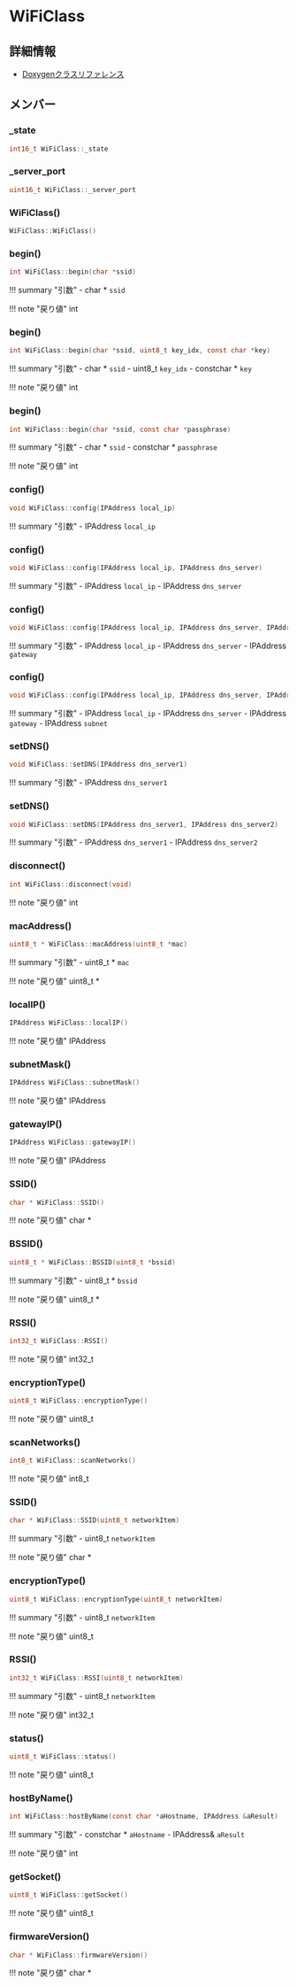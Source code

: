 # WiFiClass



## 詳細情報

- [Doxygenクラスリファレンス](https://lang-ship.com/reference/Arduino/latest/class_wi_fi_class.html)

## メンバー

###  _state

```c
int16_t WiFiClass::_state
```


###  _server_port

```c
uint16_t WiFiClass::_server_port
```






### WiFiClass()



```c
WiFiClass::WiFiClass()
```



### begin()



```c
int WiFiClass::begin(char *ssid)
```

!!! summary "引数"
	- char * `ssid` 

!!! note "戻り値"
	int



### begin()



```c
int WiFiClass::begin(char *ssid, uint8_t key_idx, const char *key)
```

!!! summary "引数"
	- char * `ssid` 
	- uint8_t `key_idx` 
	- constchar * `key` 

!!! note "戻り値"
	int



### begin()



```c
int WiFiClass::begin(char *ssid, const char *passphrase)
```

!!! summary "引数"
	- char * `ssid` 
	- constchar * `passphrase` 

!!! note "戻り値"
	int



### config()



```c
void WiFiClass::config(IPAddress local_ip)
```

!!! summary "引数"
	- IPAddress `local_ip` 



### config()



```c
void WiFiClass::config(IPAddress local_ip, IPAddress dns_server)
```

!!! summary "引数"
	- IPAddress `local_ip` 
	- IPAddress `dns_server` 



### config()



```c
void WiFiClass::config(IPAddress local_ip, IPAddress dns_server, IPAddress gateway)
```

!!! summary "引数"
	- IPAddress `local_ip` 
	- IPAddress `dns_server` 
	- IPAddress `gateway` 



### config()



```c
void WiFiClass::config(IPAddress local_ip, IPAddress dns_server, IPAddress gateway, IPAddress subnet)
```

!!! summary "引数"
	- IPAddress `local_ip` 
	- IPAddress `dns_server` 
	- IPAddress `gateway` 
	- IPAddress `subnet` 



### setDNS()



```c
void WiFiClass::setDNS(IPAddress dns_server1)
```

!!! summary "引数"
	- IPAddress `dns_server1` 



### setDNS()



```c
void WiFiClass::setDNS(IPAddress dns_server1, IPAddress dns_server2)
```

!!! summary "引数"
	- IPAddress `dns_server1` 
	- IPAddress `dns_server2` 



### disconnect()



```c
int WiFiClass::disconnect(void)
```

!!! note "戻り値"
	int



### macAddress()



```c
uint8_t * WiFiClass::macAddress(uint8_t *mac)
```

!!! summary "引数"
	- uint8_t * `mac` 

!!! note "戻り値"
	uint8_t *



### localIP()



```c
IPAddress WiFiClass::localIP()
```

!!! note "戻り値"
	IPAddress



### subnetMask()



```c
IPAddress WiFiClass::subnetMask()
```

!!! note "戻り値"
	IPAddress



### gatewayIP()



```c
IPAddress WiFiClass::gatewayIP()
```

!!! note "戻り値"
	IPAddress



### SSID()



```c
char * WiFiClass::SSID()
```

!!! note "戻り値"
	char *



### BSSID()



```c
uint8_t * WiFiClass::BSSID(uint8_t *bssid)
```

!!! summary "引数"
	- uint8_t * `bssid` 

!!! note "戻り値"
	uint8_t *



### RSSI()



```c
int32_t WiFiClass::RSSI()
```

!!! note "戻り値"
	int32_t



### encryptionType()



```c
uint8_t WiFiClass::encryptionType()
```

!!! note "戻り値"
	uint8_t



### scanNetworks()



```c
int8_t WiFiClass::scanNetworks()
```

!!! note "戻り値"
	int8_t



### SSID()



```c
char * WiFiClass::SSID(uint8_t networkItem)
```

!!! summary "引数"
	- uint8_t `networkItem` 

!!! note "戻り値"
	char *



### encryptionType()



```c
uint8_t WiFiClass::encryptionType(uint8_t networkItem)
```

!!! summary "引数"
	- uint8_t `networkItem` 

!!! note "戻り値"
	uint8_t



### RSSI()



```c
int32_t WiFiClass::RSSI(uint8_t networkItem)
```

!!! summary "引数"
	- uint8_t `networkItem` 

!!! note "戻り値"
	int32_t



### status()



```c
uint8_t WiFiClass::status()
```

!!! note "戻り値"
	uint8_t



### hostByName()



```c
int WiFiClass::hostByName(const char *aHostname, IPAddress &aResult)
```

!!! summary "引数"
	- constchar * `aHostname` 
	- IPAddress& `aResult` 

!!! note "戻り値"
	int



### getSocket()



```c
uint8_t WiFiClass::getSocket()
```

!!! note "戻り値"
	uint8_t



### firmwareVersion()



```c
char * WiFiClass::firmwareVersion()
```

!!! note "戻り値"
	char *



